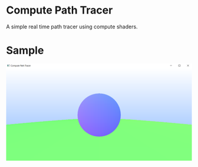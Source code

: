 # Compute Path Tracer

A simple real time path tracer using compute shaders.

# Sample
![](Assets/Screenshots/SphereIntersectionTest.png)